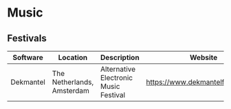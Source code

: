 # Music

## Festivals

| Software       | Location                   | Description                           | Website                           |
| -------------- | -------------------------- | ------------------------------------- | --------------------------------- |
| Dekmantel      | The Netherlands, Amsterdam | Alternative Electronic Music Festival | https://www.dekmantelfestival.com |

